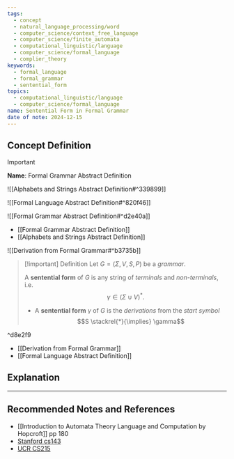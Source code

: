 ```yaml
---
tags:
  - concept
  - natural_language_processing/word
  - computer_science/context_free_language
  - computer_science/finite_automata
  - computational_linguistic/language
  - computer_science/formal_language
  - complier_theory
keywords:
  - formal_language
  - formal_grammar
  - sentential_form
topics:
  - computational_linguistic/language
  - computer_science/formal_language
name: Sentential Form in Formal Grammar
date of note: 2024-12-15
---
```


## Concept Definition

>[!important]
>**Name**: Formal Grammar Abstract Definition

![[Alphabets and Strings Abstract Definition#^339899]]

![[Formal Language Abstract Definition#^820f46]]

![[Formal Grammar Abstract Definition#^d2e40a]]


- [[Formal Grammar Abstract Definition]]
- [[Alphabets and Strings Abstract Definition]]

![[Derivation from Formal Grammar#^b3735b]]


>[!important] Definition
>Let $G=(\Sigma, V, S, P)$ be a *grammar*.
>
>A **sentential form** of $G$ is any string of *terminals* and *non-terminals*, i.e. $$\gamma \in (\Sigma\cup V)^{*}.$$
>- A **sentential form** $\gamma$ of $G$ is the *derivations* from the *start symbol* $$S \stackrel{*}{\implies} \gamma$$

^d8e2f9

- [[Derivation from Formal Grammar]]
- [[Formal Language Abstract Definition]]


## Explanation








-----------
##  Recommended Notes and References


- [[Introduction to Automata Theory Language and Computation by Hopcroft]] pp 180
- [Stanford cs143](https://web.stanford.edu/class/archive/cs/cs143/cs143.1128/handouts/080%20Formal%20Grammars.pdf)
- [UCR CS215](https://www.cs.ucr.edu/~jiang/cs215/tao-new.pdf)

